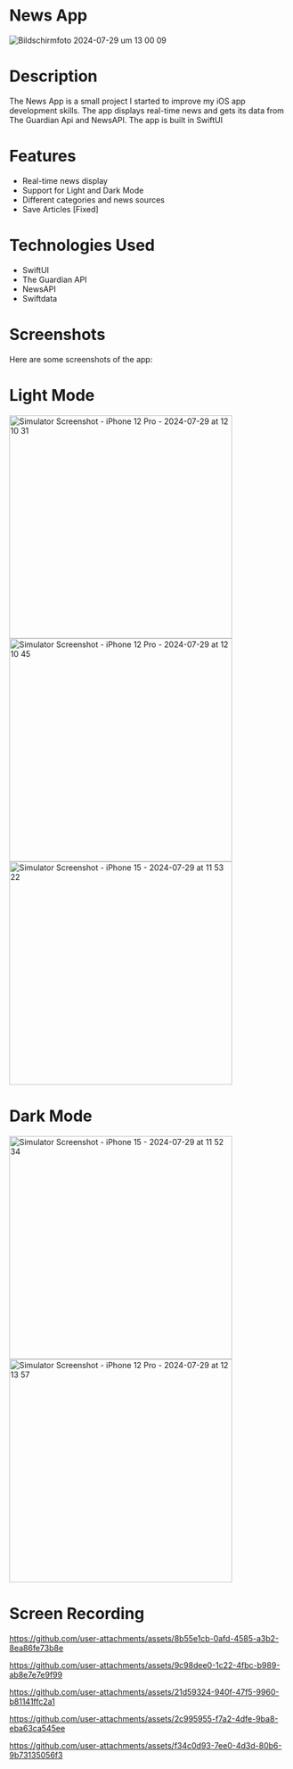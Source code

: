 # News App

![Bildschirmfoto 2024-07-29 um 13 00 09](https://github.com/user-attachments/assets/1825534c-eecb-42f8-9904-242b186ed826)


# Description
The News App is a small project I started to improve my iOS app development skills. The app displays real-time news and gets its data from The Guardian Api and NewsAPI. The app is built in SwiftUI


# Features
- Real-time news display
- Support for Light and Dark Mode
- Different categories and news sources
- Save Articles [Fixed]

# Technologies Used
- SwiftUI
- The Guardian API
- NewsAPI
- Swiftdata

# Screenshots
Here are some screenshots of the app:

# Light Mode


<img src="https://github.com/user-attachments/assets/75ffad93-aaf7-41b5-a634-e638b625389d" alt="Simulator Screenshot - iPhone 12 Pro - 2024-07-29 at 12 10 31" width="400"/>


<img src="https://github.com/user-attachments/assets/8a02c6c4-abb3-43b1-82f4-732837b8e876" alt="Simulator Screenshot - iPhone 12 Pro - 2024-07-29 at 12 10 45" width="400"/>


<img src="https://github.com/user-attachments/assets/97b61ff1-6af1-4a4d-9ca5-4c46e593b2ab" alt="Simulator Screenshot - iPhone 15 - 2024-07-29 at 11 53 22" width="400"/>

# Dark Mode



<img src="https://github.com/user-attachments/assets/f386c724-1b29-4f73-aaf3-963f12f86ebc" alt="Simulator Screenshot - iPhone 15 - 2024-07-29 at 11 52 34" width="400"/>



<img src="https://github.com/user-attachments/assets/56cc0e9d-7134-4cbc-a652-9692794c0de0" alt="Simulator Screenshot - iPhone 12 Pro - 2024-07-29 at 12 13 57" width="400"/>



# Screen Recording




https://github.com/user-attachments/assets/8b55e1cb-0afd-4585-a3b2-8ea86fe73b8e



https://github.com/user-attachments/assets/9c98dee0-1c22-4fbc-b989-ab8e7e7e9f99



https://github.com/user-attachments/assets/21d59324-940f-47f5-9960-b81141ffc2a1



https://github.com/user-attachments/assets/2c995955-f7a2-4dfe-9ba8-eba63ca545ee



https://github.com/user-attachments/assets/f34c0d93-7ee0-4d3d-80b6-9b73135056f3



